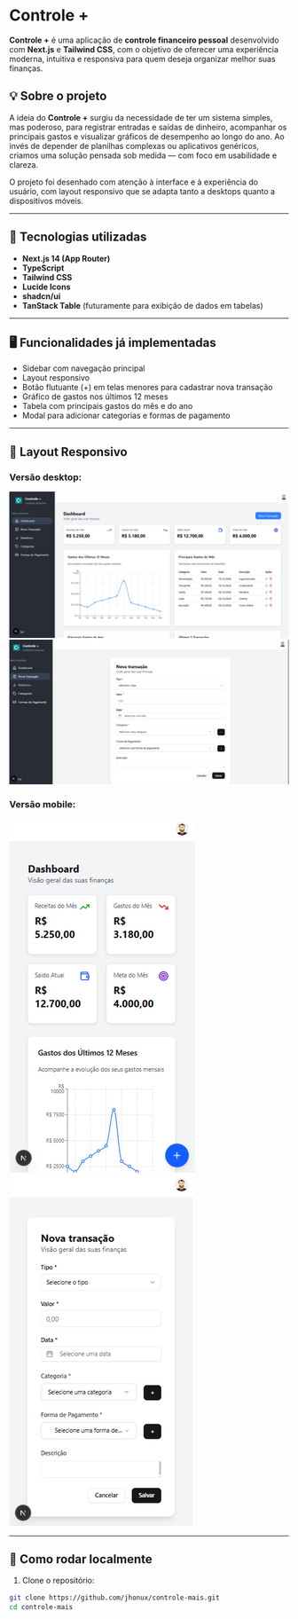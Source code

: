 # Controle +

**Controle +** é uma aplicação de **controle financeiro pessoal** desenvolvido com **Next.js** e **Tailwind CSS**, com o objetivo de oferecer uma experiência moderna, intuitiva e responsiva para quem deseja organizar melhor suas finanças.

## 💡 Sobre o projeto

A ideia do **Controle +** surgiu da necessidade de ter um sistema simples, mas poderoso, para registrar entradas e saídas de dinheiro, acompanhar os principais gastos e visualizar gráficos de desempenho ao longo do ano. Ao invés de depender de planilhas complexas ou aplicativos genéricos, criamos uma solução pensada sob medida — com foco em usabilidade e clareza.

O projeto foi desenhado com atenção à interface e à experiência do usuário, com layout responsivo que se adapta tanto a desktops quanto a dispositivos móveis.

---

## 🔧 Tecnologias utilizadas

- **Next.js 14 (App Router)**
- **TypeScript**
- **Tailwind CSS**
- **Lucide Icons**
- **shadcn/ui**
- **TanStack Table** (futuramente para exibição de dados em tabelas)

---

## 🖥️ Funcionalidades já implementadas

- Sidebar com navegação principal
- Layout responsivo
- Botão flutuante (+) em telas menores para cadastrar nova transação
- Gráfico de gastos nos últimos 12 meses
- Tabela com principais gastos do mês e do ano
- Modal para adicionar categorias e formas de pagamento

---

## 📱 Layout Responsivo

### Versão desktop:
![alt text](image.png)
![alt text](image-1.png)
### Versão mobile:
![alt text](image-2.png)
![alt text](image-3.png)

---

## 🧪 Como rodar localmente

1. Clone o repositório:

```bash
git clone https://github.com/jhonux/controle-mais.git
cd controle-mais
